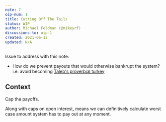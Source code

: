 ```yaml
---
note: 7
oip-num: 1
title: Cutting Off The Tails
status: WIP
author: Michael Feldman (@mikeyrf)
discussions-to: oip-1
created: 2021-06-12
updated: N/A
---
```


Issue to address with this note:

- How do we prevent payouts that would otherwise bankrupt the system? i.e. avoid becoming [Taleb's proverbial turkey](https://www.riskmanagementmonitor.com/lets-not-be-turkeys/)


## Context

Cap the payoffs.

Along with caps on open interest, means we can definitively calculate worst case amount system has to pay out at any moment.
